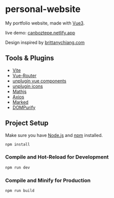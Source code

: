 # personal-website

My portfolio website, made with [Vue3].

live demo: [canboztepe.netlify.app]

Design inspired by [brittanychiang.com]

[brittanychiang.com]: https://brittanychiang.com
[Vue3]: https://vuejs.org/
[canboztepe.netlify.app]: https://canboztepe.netlify.app/

## Tools & Plugins

- [Vite]
- [Vue-Router]
- [unplugin vue components]
- [unplugin icons]
- [Mathjs]
- [Axios]
- [Marked]
- [DOMPurify]

[Vite]: https://vite.dev/
[Vue-Router]: https://router.vuejs.org/
[unplugin icons]: https://github.com/unplugin/unplugin-icons
[unplugin vue components]: https://github.com/unplugin/unplugin-vue-components
[Axios]: https://axios-http.com/docs/intro
[Marked]: https://marked.js.org/
[Mathjs]: https://mathjs.org/
[DOMPurify]: https://github.com/cure53/DOMPurify

## Project Setup

Make sure you have [Node.js] and [npm] installed.

[Node.js]: https://nodejs.org/
[npm]: https://www.npmjs.com/

```sh
npm install
```

### Compile and Hot-Reload for Development

```sh
npm run dev
```

### Compile and Minify for Production

```sh
npm run build
```
